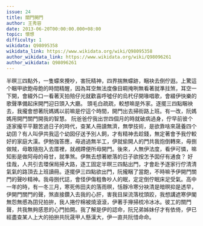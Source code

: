 ```yaml
---
issue: 24
title: 關門開門
author: 王秀容
date: 2013-06-20T00:00:00.000+08:00
topic: 懷想
difficulty: 1
wikidata: Q98095358
wikidata_link: https://www.wikidata.org/wiki/Q98095358
author_wikidata_link: https://www.wikidata.org/wiki/Q98096261
author_wikidata: Q98096261
---
```

半暝三四點外，一隻蠓來攪吵，害阮精神，四界揣無蠓跡，睏袂去倒佇遐。上驚這个睏甲欲飽毋飽的時間精醒，因為耳空無法度像目睭掩咧無看著就準拄煞，耳空一下開，會綴外口一看著天拍殕仔光就歡喜呼噓仔的烏杙仔開喙唱歌，會綴伊快樂的歌聲準備起床開門迎日頭入大廳。
頭毛白疏疏，較想嘛是外家。逐擺三四點睏袂去，我攏會想著阮媽媽以前嘛是佇這个時間，開門出去掃街路上班。有一改，阮媽媽用開門關門開我的智慧。
阮爸爸佇我出世四個月的時就破病過身，佇早前彼个逐家攏平平艱苦過日子的時代，查某人冊讀無濟，無學技術，是欲靠啥來晟養四个幼囝？有人叫伊共我這个幼囡仔送予別人飼，才有精神去趁錢，無定著會予我佇較好的家庭大漢。伊勉強答應，毋過過無半工，伊就偷開人的門共我抱倒轉來，毋捌做賊，毋敢隨抱入去厝裡，就覕蹛便所毋開門。後來，人無伊法度，看伊可憐，嘛知影是做阿母的毋甘，就準煞。伊無去想著紲落的日子欲按怎予囡仔有通食？
好佳哉，人共引去環保局掃大路，逐工固定半暝三四點出門，才會赴予逐家行佇清清氣氣的路頂去上班讀冊。逐擺伊三四點欲出門，阮攏睏了當飽，不時嘛予伊開門關門的聲吵精神。我毋捌代誌，會怪伊傷粗魯吵人的眠，定定倒佇眠床足受氣。高中一年的時，有一冬三月，寒死佈田夫的落雨暝，恬靜冷寒分袂清是暗暝抑是透早，伊開門關門的聲，煞直接鑽入去我的心肝，害我目屎流落枕頭跤，我想講遮寒伊閣無怨無慼為囝兒拍拚，我人捲佇棉被燒滾滾，伊著手攑掃梳冷冰冰。彼工的關門聲，共我無夠感恩的心門拍開。我了解是伊的認命，阮兄弟姊妹仔才有依倚，伊已經盡查某人上大的拍拚共阮晟甲人懸漢大，伊一直共阮惜命命。
